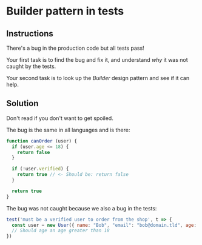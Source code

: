 # Builder pattern in tests

## Instructions

There's a bug in the production code but all tests pass!

Your first task is to find the bug and fix it, and understand
*why* it was not caught by the tests.

Your second task is to look up the *Builder* design pattern and
see if it can help.

## Solution

Don't read if you don't want to get spoiled.

The bug is the same in all languages and is there:

```javascript
function canOrder (user) {
  if (user.age <= 18) {
    return false
  }

  if (!user.verified) {
    return true // <- Should be: return false
  }

  return true
}

```

The bug was not caught because we also a bug in the tests:

```javascript
test('must be a verified user to order from the shop', t => {
  const user = new User({ name: "Bob", "email": "bob@domain.tld", age: 16, address: fsfAddress, verified: false })
  // Should age an age greater than 18
})
```
```

